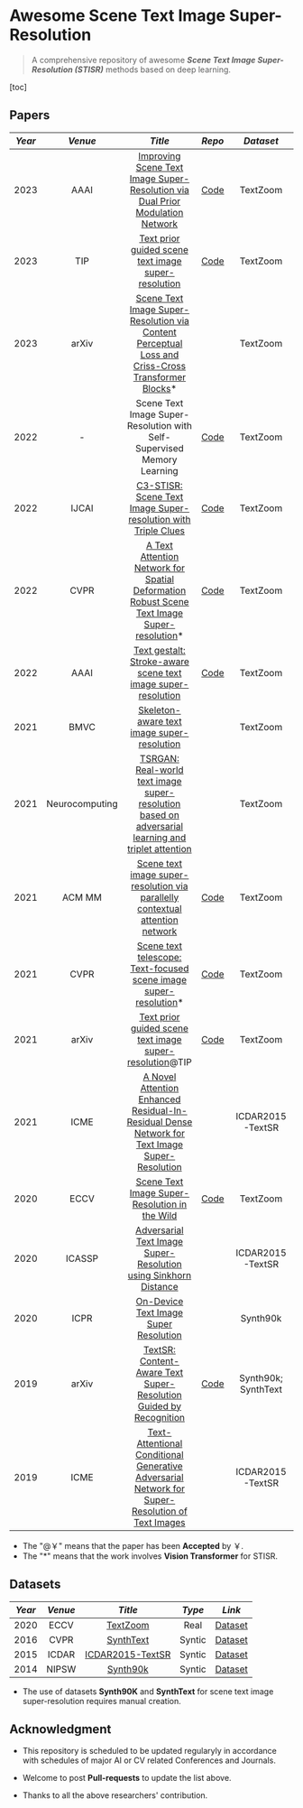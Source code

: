 # Awesome Scene Text Image Super-Resolution

> A comprehensive repository of awesome ***Scene Text Image Super-Resolution (STISR)*** methods based on deep learning.

[toc]

## Papers

| *Year* |    *Venue*     |                           *Title*                            |                            *Repo*                            |      *Dataset*      |
| :----: | :------------: | :----------------------------------------------------------: | :----------------------------------------------------------: | :-----------------: |
|  2023  |      AAAI      | [Improving Scene Text Image Super-Resolution via Dual Prior Modulation Network](https://arxiv.org/pdf/2302.10414) |           [Code](https://github.com/jdfxzzy/DPMN)            |      TextZoom       |
|  2023  |      TIP       | [Text prior guided scene text image super-resolution](https://github.com/yfaqh/Awesome-Papers/blob/main/cv/sr/stisr/TIP2023_TPGSR.pdf) |       [Code](https://github.com/mjq11302010044/TPGSR)        |      TextZoom       |
|  2023  |     arXiv      | [Scene Text Image Super-Resolution via Content Perceptual Loss and Criss-Cross Transformer Blocks](https://arxiv.org/pdf/2210.06924.pdf)* |                                                              |      TextZoom       |
|  2022  |       -        | Scene Text Image Super-Resolution with Self-Supervised Memory Learning |           [Code](https://github.com/xyzhu1/MNTSR)            |      TextZoom       |
|  2022  |     IJCAI      | [C3-STISR: Scene Text Image Super-resolution with Triple Clues](https://arxiv.org/pdf/2204.14044) |        [Code](https://github.com/zhaominyiz/C3-STISR)        |      TextZoom       |
|  2022  |      CVPR      | [A Text Attention Network for Spatial Deformation Robust Scene Text Image Super-resolution](https://openaccess.thecvf.com/content/CVPR2022/papers/Ma_A_Text_Attention_Network_for_Spatial_Deformation_Robust_Scene_Text_CVPR_2022_paper.pdf)* |        [Code](https://github.com/mjq11302010044/TATT)        |      TextZoom       |
|  2022  |      AAAI      | [Text gestalt: Stroke-aware scene text image super-resolution](https://ojs.aaai.org/index.php/AAAI/article/download/19904/19663) | [Code](https://github.com/FudanVI/FudanOCR/tree/main/text-gestalt) |      TextZoom       |
|  2021  |      BMVC      | [Skeleton-aware text image super-resolution](https://www.bmvc2021-virtualconference.com/assets/papers/1482.pdf) |                                                              |      TextZoom       |
|  2021  | Neurocomputing | [TSRGAN: Real-world text image super-resolution based on adversarial learning and triplet attention](https://sci-hub.st/10.1016/j.neucom.2021.05.060) |                                                              |      TextZoom       |
|  2021  |     ACM MM     | [Scene text image super-resolution via parallelly contextual attention network](https://www.academia.edu/download/79581904/3474085.pdf) |           [Code](https://github.com/Shualite/PCAN)           |      TextZoom       |
|  2021  |      CVPR      | [Scene text telescope: Text-focused scene image super-resolution](https://openaccess.thecvf.com/content/CVPR2021/papers/Chen_Scene_Text_Telescope_Text-Focused_Scene_Image_Super-Resolution_CVPR_2021_paper.pdf)* | [Code](https://github.com/FudanVI/FudanOCR/tree/main/scene-text-telescope) |      TextZoom       |
|  2021  |     arXiv      | [Text prior guided scene text image super-resolution](https://arxiv.org/pdf/2106.15368)@TIP |       [Code](https://github.com/mjq11302010044/TPGSR)        |      TextZoom       |
|  2021  |      ICME      | [A Novel Attention Enhanced Residual-In-Residual Dense Network for Text Image Super-Resolution](https://sci-hub.wf/10.1109/ICME51207.2021.9428128) |                                                              |  ICDAR2015-TextSR   |
|  2020  |      ECCV      | [Scene Text Image Super-Resolution in the Wild](https://arxiv.org/pdf/2005.03341) |        [Code](https://github.com/JasonBoy1/TextZoom)         |      TextZoom       |
|  2020  |     ICASSP     | [Adversarial Text Image Super-Resolution using Sinkhorn Distance](https://sci-hub.wf/10.1109/ICASSP40776.2020.9054360) |                                                              |  ICDAR2015-TextSR   |
|  2020  |      ICPR      | [On-Device Text Image Super Resolution](https://arxiv.org/pdf/2011.10251) |                                                              |      Synth90k       |
|  2019  |     arXiv      | [TextSR: Content-Aware Text Super-Resolution Guided by Recognition](https://arxiv.org/pdf/1909.07113) |          [Code](https://github.com/xieenze/TextSR)           | Synth90k; SynthText |
|  2019  |      ICME      | [Text-Attentional Conditional Generative Adversarial Network for Super-Resolution of Text Images](https://sci-hub.st/10.1109/ICME.2019.00180) |                                                              |  ICDAR2015-TextSR   |

- The "@￥" means that the paper has been **Accepted** by ￥.
- The "*" means that the work involves **Vision Transformer** for STISR.



## Datasets

| *Year* | *Venue* |                           *Title*                            | *Type* |                            *Link*                            |
| :----: | :-----: | :----------------------------------------------------------: | :----: | :----------------------------------------------------------: |
|  2020  |  ECCV   |         [TextZoom](https://arxiv.org/pdf/2005.03341)         |  Real  |    [Dataset](https://github.com/WenjiaWang0312/TextZoom)     |
|  2016  |  CVPR   | [SynthText](http://openaccess.thecvf.com/content_cvpr_2016/papers/Gupta_Synthetic_Data_for_CVPR_2016_paper.pdf) | Syntic |      [Dataset](https://github.com/ankush-me/SynthText)       |
|  2015  |  ICDAR  |   [ICDAR2015-TextSR](https://projet.liris.cnrs.fr/sr2015/)   | Syntic |    [Dataset](https://github.com/piclem/ICDAR2015-TextSR)     |
|  2014  |  NIPSW  |       [Synth90k](https://arxiv.org/pdf/1406.2227.pdf)        | Syntic | [Dataset](https://academictorrents.com/details/3d0b4f09080703d2a9c6be50715b46389fdb3af1) |

- The use of datasets **Synth90K** and **SynthText** for scene text image super-resolution requires manual creation.



## Acknowledgment

- This repository is scheduled to be updated regularyly in accordance with schedules of major AI or CV related Conferences and Journals.
- Welcome to post **Pull-requests** to update the list above.

- Thanks to all the above researchers' contribution.